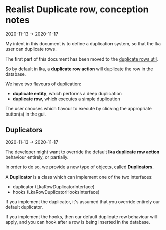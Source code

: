 Realist Duplicate row, conception notes
=========
2020-11-13 -> 2020-11-17



My intent in this document is to define a duplication system, so that the lka user can duplicate rows.

The first part of this document has been moved to the [duplicate rows util](https://github.com/lingtalfi/Light_DatabaseUtils/blob/master/doc/pages/duplicate-row.conception.md).







So by default in lka, a **duplicate row action** will duplicate the row in the database.

We have two flavours of duplication:

- **duplicate entity**, which performs a deep duplication
- **duplicate row**, which executes a simple duplication


The user chooses which flavour to execute by clicking the appropriate button(s) in the gui.




Duplicators
---------
2020-11-13 -> 2020-11-17


The developer might want to override the default **lka duplicate row action** behaviour entirely, or partially.

In order to do so, we provide a new type of objects, called **Duplicators**.


A **Duplicator** is a class which can implement one of the two interfaces:
 
- duplicator (LkaRowDuplicatorInterface)
- hooks (LkaRowDuplicatorHooksInterface)


If you implement the duplicator, it's assumed that you override entirely our default duplicator.

If you implement the hooks, then our default duplicate row behaviour will apply, and you can hook after a row is being inserted in the database.


